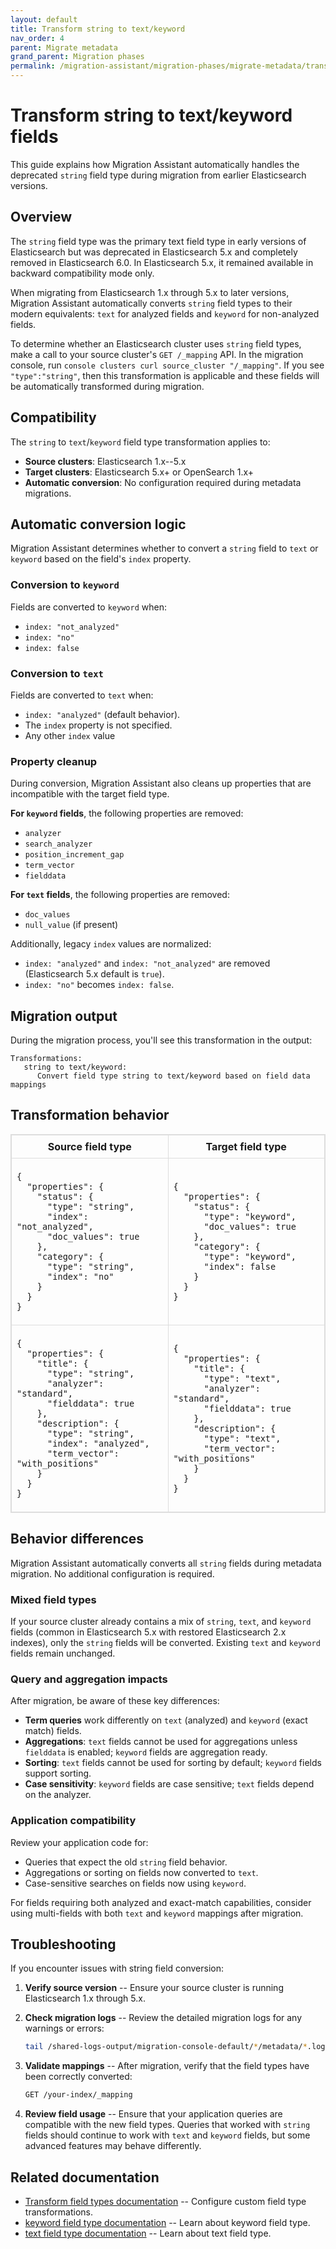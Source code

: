 ```yaml
---
layout: default
title: Transform string to text/keyword
nav_order: 4
parent: Migrate metadata
grand_parent: Migration phases
permalink: /migration-assistant/migration-phases/migrate-metadata/transform-string-text-keyword/
---
```


# Transform string to text/keyword fields


This guide explains how Migration Assistant automatically handles the deprecated `string` field type during migration from earlier Elasticsearch versions.

## Overview

The `string` field type was the primary text field type in early versions of Elasticsearch but was deprecated in Elasticsearch 5.x and completely removed in Elasticsearch 6.0. In Elasticsearch 5.x, it remained available in backward compatibility mode only.

When migrating from Elasticsearch 1.x through 5.x to later versions, Migration Assistant automatically converts `string` field types to their modern equivalents: `text` for analyzed fields and `keyword` for non-analyzed fields.

To determine whether an Elasticsearch cluster uses `string` field types, make a call to your source cluster's `GET /_mapping` API. In the migration console, run `console clusters curl source_cluster "/_mapping"`. If you see `"type":"string"`, then this transformation is applicable and these fields will be automatically transformed during migration.

## Compatibility

The `string` to `text`/`keyword` field type transformation applies to:
- **Source clusters**: Elasticsearch 1.x--5.x
- **Target clusters**: Elasticsearch 5.x+ or OpenSearch 1.x+
- **Automatic conversion**: No configuration required during metadata migrations.

## Automatic conversion logic

Migration Assistant determines whether to convert a `string` field to `text` or `keyword` based on the field's `index` property.

### Conversion to `keyword`
Fields are converted to `keyword` when:
- `index: "not_analyzed"`
- `index: "no"`
- `index: false`

### Conversion to `text`
Fields are converted to `text` when:
- `index: "analyzed"` (default behavior).
- The `index` property is not specified.
- Any other `index` value

### Property cleanup

During conversion, Migration Assistant also cleans up properties that are incompatible with the target field type.

**For `keyword` fields**, the following properties are removed:
- `analyzer`
- `search_analyzer`
- `position_increment_gap`
- `term_vector`
- `fielddata`

**For `text` fields**, the following properties are removed:
- `doc_values`
- `null_value` (if present)

Additionally, legacy `index` values are normalized:
- `index: "analyzed"` and `index: "not_analyzed"` are removed (Elasticsearch 5.x default is `true`).
- `index: "no"` becomes `index: false`.

## Migration output

During the migration process, you'll see this transformation in the output:

```
Transformations:
   string to text/keyword:
      Convert field type string to text/keyword based on field data mappings
```

## Transformation behavior

<table style="border-collapse: collapse; border: 1px solid #ddd;">
  <thead>
    <tr>
      <th style="border: 1px solid #ddd; padding: 8px;">Source field type</th>
      <th style="border: 1px solid #ddd; padding: 8px;">Target field type</th>
    </tr>
  </thead>
  <tbody>
    <tr>
      <td style="border: 1px solid #ddd; padding: 8px;">
        <pre><code>{
  "properties": {
    "status": {
      "type": "string",
      "index": "not_analyzed",
      "doc_values": true
    },
    "category": {
      "type": "string",
      "index": "no"
    }
  }
}</code></pre>
      </td>
      <td style="border: 1px solid #ddd; padding: 8px;">
        <pre><code>{
  "properties": {
    "status": {
      "type": "keyword",
      "doc_values": true
    },
    "category": {
      "type": "keyword",
      "index": false
    }
  }
}</code></pre>
      </td>
    </tr>
    <tr>
      <td style="border: 1px solid #ddd; padding: 8px;">
        <pre><code>{
  "properties": {
    "title": {
      "type": "string",
      "analyzer": "standard",
      "fielddata": true
    },
    "description": {
      "type": "string",
      "index": "analyzed",
      "term_vector": "with_positions"
    }
  }
}</code></pre>
      </td>
      <td style="border: 1px solid #ddd; padding: 8px;">
        <pre><code>{
  "properties": {
    "title": {
      "type": "text",
      "analyzer": "standard",
      "fielddata": true
    },
    "description": {
      "type": "text",
      "term_vector": "with_positions"
    }
  }
}</code></pre>
      </td>
    </tr>
  </tbody>
</table>

## Behavior differences

Migration Assistant automatically converts all `string` fields during metadata migration. No additional configuration is required.

### Mixed field types

If your source cluster already contains a mix of `string`, `text`, and `keyword` fields (common in Elasticsearch 5.x with restored Elasticsearch 2.x indexes), only the `string` fields will be converted. Existing `text` and `keyword` fields remain unchanged.

### Query and aggregation impacts

After migration, be aware of these key differences:

- **Term queries** work differently on `text` (analyzed) and `keyword` (exact match) fields.
- **Aggregations**: `text` fields cannot be used for aggregations unless `fielddata` is enabled; `keyword` fields are aggregation ready.
- **Sorting**: `text` fields cannot be used for sorting by default; `keyword` fields support sorting.
- **Case sensitivity**: `keyword` fields are case sensitive; `text` fields depend on the analyzer.

### Application compatibility

Review your application code for:
- Queries that expect the old `string` field behavior.
- Aggregations or sorting on fields now converted to `text`.
- Case-sensitive searches on fields now using `keyword`.

For fields requiring both analyzed and exact-match capabilities, consider using multi-fields with both `text` and `keyword` mappings after migration.

## Troubleshooting

If you encounter issues with string field conversion:

1. **Verify source version** -- Ensure your source cluster is running Elasticsearch 1.x through 5.x.

2. **Check migration logs** -- Review the detailed migration logs for any warnings or errors:
   ```bash
   tail /shared-logs-output/migration-console-default/*/metadata/*.log
   ```

3. **Validate mappings** -- After migration, verify that the field types have been correctly converted:
   ```bash
   GET /your-index/_mapping
   ```

4. **Review field usage** -- Ensure that your application queries are compatible with the new field types. Queries that worked with `string` fields should continue to work with `text` and `keyword` fields, but some advanced features may behave differently.

## Related documentation

- [Transform field types documentation]({{site.url}}{{site.baseurl}}/migration-assistant/migration-phases/migrate-metadata/handling-field-type-breaking-changes/) -- Configure custom field type transformations.
- [keyword field type documentation]({{site.url}}{{site.baseurl}}/field-types/supported-field-types/keyword/) -- Learn about keyword field type.
- [text field type documentation]({{site.url}}{{site.baseurl}}/field-types/supported-field-types/text/) -- Learn about text field type.
